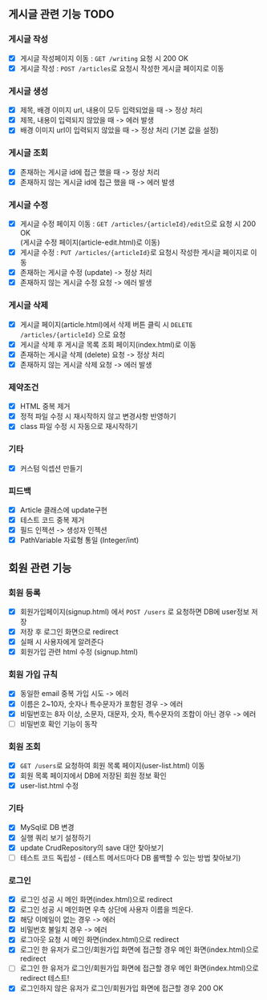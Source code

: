 ## 게시글 관련 기능 TODO

### 게시글 작성
- [X] 게시글 작성페이지 이동 : ``GET /writing`` 요청 시 200 OK
- [X] 게시글 작성 : ``POST /articles``로 요청시 작성한 게시글 페이지로 이동

### 게시글 생성
- [X] 제목, 배경 이미지 url, 내용이 모두 입력되었을 때 -> 정상 처리
- [X] 제목, 내용이 입력되지 않았을 때 -> 에러 발생
- [X] 배경 이미지 url이 입력되지 않았을 때 -> 정상 처리 (기본 값을 설정)

### 게시글 조회
- [X] 존재하는 게시글 id에 접근 했을 때 -> 정상 처리
- [X] 존재하지 않는 게시글 id에 접근 했을 때 -> 에러 발생

### 게시글 수정
- [X] 게시글 수정 페이지 이동 : ``GET /articles/{articleId}/edit``으로 요청 시 200 OK 
        <br>(게시글 수정 페이지(article-edit.html)로 이동)
- [x] 게시글 수정 : ``PUT /articles/{articleId}``로 요청시 작성한 게시글 페이지로 이동
- [X] 존재하는 게시글 수정 (update) -> 정상 처리
- [X] 존재하지 않는 게시글 수정 요청 -> 에러 발생

### 게시글 삭제
- [X] 게시글 페이지(article.html)에서 삭제 버튼 클릭 시 ``DELETE /articles/{articleId}`` 으로 요청
- [X] 게시글 삭제 후 게시글 목록 조회 페이지(index.html)로 이동
- [X] 존재하는 게시글 삭제 (delete) 요청 -> 정상 처리
- [X] 존재하지 않는 게시글 삭제 요청 -> 에러 발생

### 제약조건
- [X] HTML 중복 제거
- [X] 정적 파일 수정 시 재시작하지 않고 변경사항 반영하기
- [X] class 파일 수정 시 자동으로 재시작하기

### 기타
- [X] 커스텀 익셉션 만들기

### 피드백
- [X] Article 클래스에 update구현
- [X] 테스트 코드 중복 제거
- [X] 필드 인젝션 -> 생성자 인젝션
- [X] PathVariable 자료형 통일 (Integer/int)

## 회원 관련 기능

### 회원 등록
- [X] 회원가입페이지(signup.html) 에서 ``POST /users`` 로 요청하면
    DB에 user정보 저장
- [X] 저장 후 로그인 화면으로 redirect
- [X] 실패 시 사용자에게 알려준다
- [X] 회원가입 관련 html 수정 (signup.html)

### 회원 가입 규칙
- [X] 동일한 email 중복 가입 시도 -> 에러
- [X] 이름은 2~10자, 숫자나 특수문자가 포함된 경우 -> 에러
- [X] 비밀번호는 8자 이상, 소문자, 대문자, 숫자, 특수문자의 조합이 아닌 경우 -> 에러
- [ ] 비밀번호 확인 기능이 동작

### 회원 조회
- [X] ``GET /users``로 요청하여 회원 목록 페이지(user-list.html) 이동
- [X] 회원 목록 페이지에서 DB에 저장된 회원 정보 확인
- [X] user-list.html 수정

### 기타
- [X] MySql로 DB 변경
- [X] 실행 쿼리 보기 설정하기
- [X] update CrudRepository의 save 대안 찾아보기
- [ ] 테스트 코드 독립성 - (테스트 메서드마다 DB 롤백할 수 있는 방법 찾아보기)

### 로그인
- [X] 로그인 성공 시 메인 화면(index.html)으로 redirect
- [X] 로그인 성공 시 메인화면 우측 상단에 사용자 이름을 띄운다.
- [X] 해당 이메일이 없는 경우 -> 에러
- [X] 비밀번호 불일치 경우 -> 에러
- [X] 로그아웃 요청 시 메인 화면(index.html)으로 redirect
- [X] 로그인 한 유저가 로그인/회원가입 화면에 접근할 경우 메인 화면(index.html)으로 redirect
- [ ] 로그인 한 유저가 로그인/회원가입 화면에 접근할 경우 메인 화면(index.html)으로 redirect 테스트!
- [X] 로그인하지 않은 유저가 로그인/회원가입 화면에 접근할 경우 200 OK

